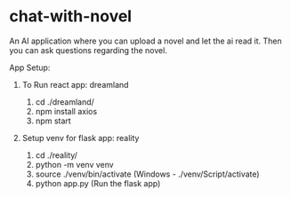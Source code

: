 # chat-with-novel
An AI application where you can upload a novel and let the ai read it. Then you can ask questions regarding the novel.


App Setup:

1. To Run react app: dreamland
    1. cd ./dreamland/
    2. npm install axios
    3. npm start

2. Setup venv for flask app: reality
    1. cd ./reality/
    2. python -m venv venv
    3. source ./venv/bin/activate
        (Windows - ./venv/Script/activate)
    4. python app.py (Run the flask app)